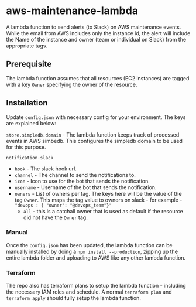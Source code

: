 # aws-maintenance-lambda

A lambda function to send alerts (to Slack) on AWS maintenance events. While the email from AWS includes only the instance id, the alert will include the Name of the instance and owner (team or individual on Slack) from the appropriate tags.

## Prerequisite

The lambda function assumes that all resources (EC2 instances) are tagged with a key `Owner` specifying the owner of the resource.

## Installation

Update `config.json` with necessary config for your environment. The keys are explained below:

`store.simpledb.domain` - The lambda function keeps track of processed events in AWS simbedb. This configures the simpledb domain to be used for this purpose.

`notification.slack`
  - `hook` - The slack hook url.
  - `channel` - The channel to send the notifications to.
  - `icon` - Icon to use for the bot that sends the notification.
  - `username` - Username of the bot that sends the notification.
  - `owners` - List of owners per tag. The keys here will be the value of the tag `Owner`. This maps the tag value to owners on slack - for example - `"devops : { "owner": "@devops_team"}"`
    - `all` - this is a catchall owner that is used as default if the resource did not have the `Owner` tag.

### Manual
    
Once the `config.json` has been updated, the lambda function can be manually installed by doing a `npm install --production`, zipping up the entire lambda folder and uploading to AWS like any other lambda function.

### Terraform

The repo also has terraform plans to setup the lambda function - including the necessary IAM roles and schedule. A normal `terraform plan` and `terraform apply` should fully setup the lambda function.
